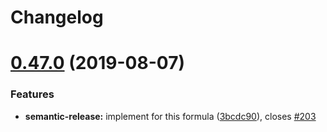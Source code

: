 # Changelog

# [0.47.0](https://github.com/saltstack-formulas/users-formula/compare/v0.46.1...v0.47.0) (2019-08-07)


### Features

* **semantic-release:** implement for this formula ([3bcdc90](https://github.com/saltstack-formulas/users-formula/commit/3bcdc90)), closes [#203](https://github.com/saltstack-formulas/users-formula/issues/203)
